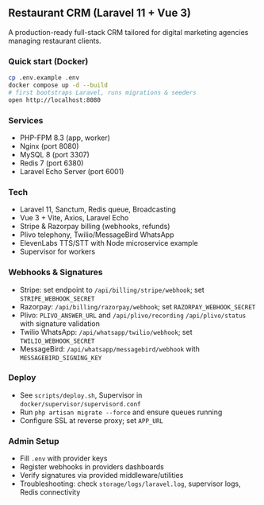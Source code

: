 ## Restaurant CRM (Laravel 11 + Vue 3)

A production-ready full-stack CRM tailored for digital marketing agencies managing restaurant clients.

### Quick start (Docker)

```bash
cp .env.example .env
docker compose up -d --build
# first bootstraps Laravel, runs migrations & seeders
open http://localhost:8080
```

### Services
- PHP-FPM 8.3 (app, worker)
- Nginx (port 8080)
- MySQL 8 (port 3307)
- Redis 7 (port 6380)
- Laravel Echo Server (port 6001)

### Tech
- Laravel 11, Sanctum, Redis queue, Broadcasting
- Vue 3 + Vite, Axios, Laravel Echo
- Stripe & Razorpay billing (webhooks, refunds)
- Plivo telephony, Twilio/MessageBird WhatsApp
- ElevenLabs TTS/STT with Node microservice example
- Supervisor for workers

### Webhooks & Signatures
- Stripe: set endpoint to `/api/billing/stripe/webhook`; set `STRIPE_WEBHOOK_SECRET`
- Razorpay: `/api/billing/razorpay/webhook`; set `RAZORPAY_WEBHOOK_SECRET`
- Plivo: `PLIVO_ANSWER_URL` and `/api/plivo/recording` `/api/plivo/status` with signature validation
- Twilio WhatsApp: `/api/whatsapp/twilio/webhook`; set `TWILIO_WEBHOOK_SECRET`
- MessageBird: `/api/whatsapp/messagebird/webhook` with `MESSAGEBIRD_SIGNING_KEY`

### Deploy
- See `scripts/deploy.sh`, Supervisor in `docker/supervisor/supervisord.conf`
- Run `php artisan migrate --force` and ensure queues running
- Configure SSL at reverse proxy; set `APP_URL`

### Admin Setup
- Fill `.env` with provider keys
- Register webhooks in providers dashboards
- Verify signatures via provided middleware/utilities
- Troubleshooting: check `storage/logs/laravel.log`, supervisor logs, Redis connectivity
